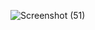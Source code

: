 ![Screenshot (51)](https://github.com/Nushrat-Tarmin-Meem/Resume/assets/127888834/17c184e1-3cb1-41d9-90ea-7b12b40b76ba)
